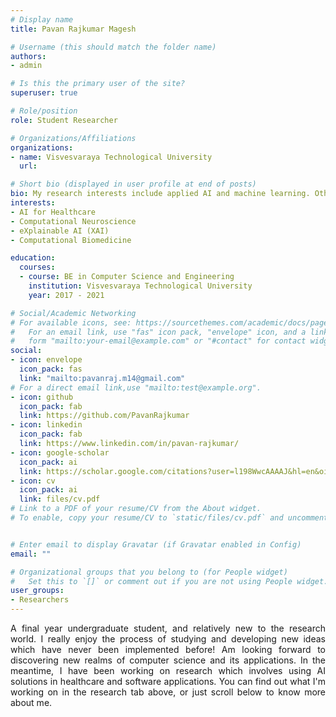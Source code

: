 ```yaml
---
# Display name
title: Pavan Rajkumar Magesh

# Username (this should match the folder name)
authors:
- admin

# Is this the primary user of the site?
superuser: true

# Role/position
role: Student Researcher

# Organizations/Affiliations
organizations:
- name: Visvesvaraya Technological University
  url: 

# Short bio (displayed in user profile at end of posts)
bio: My research interests include applied AI and machine learning. Other fields I am exploring computational neuroscience and eXplainable AI (XAI).
interests:
- AI for Healthcare
- Computational Neuroscience
- eXplainable AI (XAI)
- Computational Biomedicine

education:
  courses:
  - course: BE in Computer Science and Engineering
    institution: Visvesvaraya Technological University
    year: 2017 - 2021

# Social/Academic Networking
# For available icons, see: https://sourcethemes.com/academic/docs/page-builder/#icons
#   For an email link, use "fas" icon pack, "envelope" icon, and a link in the
#   form "mailto:your-email@example.com" or "#contact" for contact widget.
social:
- icon: envelope
  icon_pack: fas
  link: "mailto:pavanraj.m14@gmail.com"  
# For a direct email link,use "mailto:test@example.org".
- icon: github
  icon_pack: fab
  link: https://github.com/PavanRajkumar
- icon: linkedin
  icon_pack: fab
  link: https://www.linkedin.com/in/pavan-rajkumar/
- icon: google-scholar
  icon_pack: ai
  link: https://scholar.google.com/citations?user=l198WwcAAAAJ&hl=en&oi=ao
- icon: cv
  icon_pack: ai
  link: files/cv.pdf
# Link to a PDF of your resume/CV from the About widget.
# To enable, copy your resume/CV to `static/files/cv.pdf` and uncomment the lines below.


# Enter email to display Gravatar (if Gravatar enabled in Config)
email: ""

# Organizational groups that you belong to (for People widget)
#   Set this to `[]` or comment out if you are not using People widget.
user_groups:
- Researchers
---
```


<div style="text-align: justify">
A final year undergraduate student, and relatively new to the research world. I really enjoy the process of studying and developing new ideas which have never been implemented before! Am looking forward to discovering new realms of computer science and its applications. In the meantime, I have been working on research which involves using AI solutions in healthcare and software applications. You can find out what I'm working on in the research tab above, or just scroll below to know more about me. 
</div>
